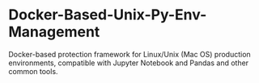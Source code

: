 # Docker-Based-Unix-Py-Env-Management
Docker-based protection framework for Linux/Unix (Mac OS) production environments, compatible with Jupyter Notebook and Pandas and other common tools.
